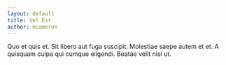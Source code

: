 ```yaml
---
layout: default
title: Vel Est
author: mcameron
---
```


Quo et quis et. Sit libero aut fuga suscipit. Molestiae saepe autem et et. A quisquam culpa qui cumque eligendi. Beatae velit nisi ut.
